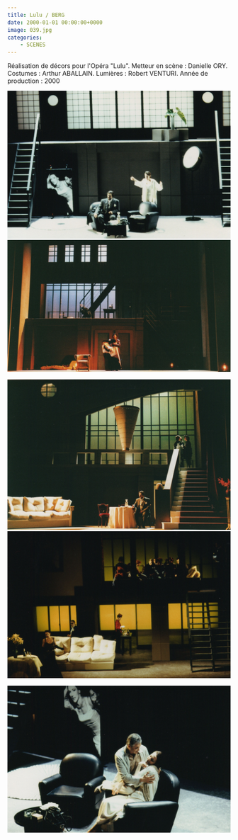```yaml
---
title: Lulu / BERG
date: 2000-01-01 00:00:00+0000
image: 039.jpg
categories:
    - SCENES
---
```


Réalisation de décors pour l'Opéra "Lulu".
            Metteur en scène : Danielle ORY.
            Costumes : Arthur ABALLAIN.
            Lumières : Robert VENTURI.
            Année de production : 2000

![Image 1](039.jpg) ![Image 2](049.jpg)

![Image 3](042.jpg) ![Image 4](045.jpg)

![Image 5](036.jpg)

